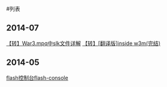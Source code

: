 #列表

## 2014-07

[【转】War3.mpq中slk文件详解](blogs/2014/07/20/1.md)
[【转】[翻译版]inside w3m(完结)](blogs/2014/07/20/2.md)

## 2014-05

[flash控制台flash-console](blogs/2014/05/09/1.md)
